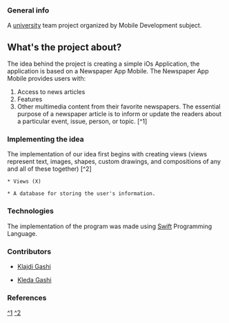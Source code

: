 ### General info

A [university](https://fiek.uni-pr.edu) team project organized by Mobile Development subject.

## What's the project about?
The idea behind the project is creating a simple iOs Application, the application is based on a Newspaper App Mobile.
The Newspaper App Mobile provides users with:
1. Access to news articles
2. Features
3. Other multimedia content from their favorite newspapers.
   The essential purpose of a newspaper article is to inform or update the readers about a particular event, issue, person, or topic. [^1]

### Implementing the idea
The implementation of our idea first begins with creating views (views represent text, images, shapes, custom drawings, and compositions of any and all of these together) [^2]

    * Views (X)
    
    * A database for storing the user's information.


### Technologies 
The implementation of the program was made using [Swift](https://www.swift.org/) Programming Language.

### Contributors
- [Klajdi Gashi](https://github.com/KlajdiGashi)

- [Kleda Gashi](https://github.com/kledagashi)

### References
[^1](https://studyrocket.co.uk/revision/gcse-english-language-ocr/transactional-writing/newspaper-article-purpose)
[^2](https://medium.com/@kalyan.parise/swiftui-views-and-controls-986479f734b#:~:text=Views%20represent%20text%2C%20images%2C%20shapes,laying%20out%20the%20user%20interface.)
